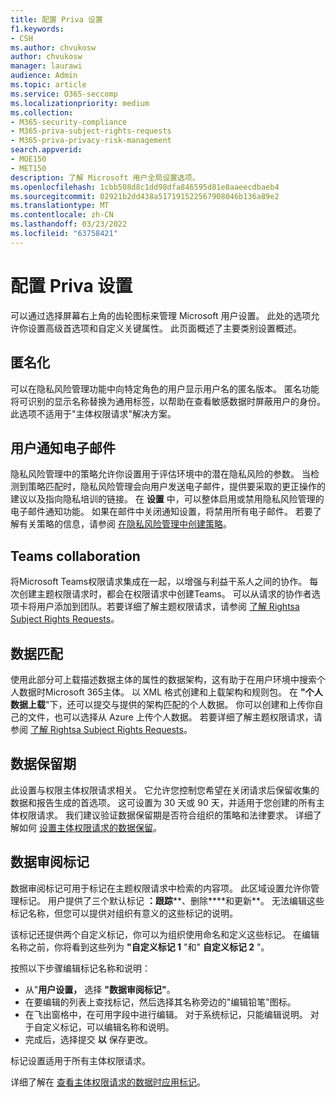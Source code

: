 ```yaml
---
title: 配置 Priva 设置
f1.keywords:
- CSH
ms.author: chvukosw
author: chvukosw
manager: laurawi
audience: Admin
ms.topic: article
ms.service: O365-seccomp
ms.localizationpriority: medium
ms.collection:
- M365-security-compliance
- M365-priva-subject-rights-requests
- M365-priva-privacy-risk-management
search.appverid:
- MOE150
- MET150
description: 了解 Microsoft 用户全局设置选项。
ms.openlocfilehash: 1cbb508d8c1dd98dfa846595d81e8aaeecdbaeb4
ms.sourcegitcommit: 02921b2dd438a517191522567908046b136a89e2
ms.translationtype: MT
ms.contentlocale: zh-CN
ms.lasthandoff: 03/23/2022
ms.locfileid: "63758421"
---
```

# <a name="configure-priva-settings"></a>配置 Priva 设置

可以通过选择屏幕右上角的齿轮图标来管理 Microsoft 用户设置。 此处的选项允许你设置高级首选项和自定义关键属性。 此页面概述了主要类别设置概述。

## <a name="anonymization"></a>匿名化

可以在隐私风险管理功能中向特定角色的用户显示用户名的匿名版本。 匿名功能将可识别的显示名称替换为通用标签，以帮助在查看敏感数据时屏蔽用户的身份。 此选项不适用于"主体权限请求"解决方案。

## <a name="user-notification-emails"></a>用户通知电子邮件  

隐私风险管理中的策略允许你设置用于评估环境中的潜在隐私风险的参数。 当检测到策略匹配时，隐私风险管理会向用户发送电子邮件，提供要采取的更正操作的建议以及指向隐私培训的链接。 在 **设置** 中，可以整体启用或禁用隐私风险管理的电子邮件通知功能。 如果在邮件中关闭通知设置，将禁用所有电子邮件。 若要了解有关策略的信息，请参阅 [在隐私风险管理中创建策略](risk-management-policies.md)。

## <a name="teams-collaboration"></a>Teams collaboration  

将Microsoft Teams权限请求集成在一起，以增强与利益干系人之间的协作。 每次创建主题权限请求时，都会在权限请求中创建Teams。 可以从请求的协作者选项卡将用户添加到团队。若要详细了解主题权限请求，请参阅 [了解 Rightsa Subject Rights Requests](subject-rights-requests.md)。

## <a name="data-matching"></a>数据匹配  

使用此部分可上载描述数据主体的属性的数据架构，这有助于在用户环境中搜索个人数据时Microsoft 365主体。 以 XML 格式创建和上载架构和规则包。 在 **"个人数据上载**"下，还可以提交与提供的架构匹配的个人数据。 你可以创建和上传你自己的文件，也可以选择从 Azure 上传个人数据。 若要详细了解主题权限请求，请参阅 [了解 Rightsa Subject Rights Requests](subject-rights-requests.md)。

## <a name="data-retention-periods"></a>数据保留期

此设置与权限主体权限请求相关。 它允许您控制您希望在关闭请求后保留收集的数据和报告生成的首选项。 这可设置为 30 天或 90 天，并适用于您创建的所有主体权限请求。 我们建议验证数据保留期是否符合组织的策略和法律要求。 详细了解如何 [设置主体权限请求的数据保留](subject-rights-requests-reports.md#manage-data-retention)。

## <a name="data-review-tags"></a>数据审阅标记

数据审阅标记可用于标记在主题权限请求中检索的内容项。 此区域设置允许你管理标记。 用户提供了三个默认标记 **：跟踪****、删除****和更新**。 无法编辑这些标记名称，但您可以提供对组织有意义的这些标记的说明。

该标记还提供两个自定义标记，你可以为组织使用命名和定义这些标记。 在编辑名称之前，你将看到这些列为 **"自定义标记 1** "和" **自定义标记 2** "。

按照以下步骤编辑标记名称和说明：

- 从"**用户设置，** 选择 **"数据审阅标记"**。
- 在要编辑的列表上查找标记，然后选择其名称旁边的"编辑铅笔"图标。
- 在飞出窗格中，在可用字段中进行编辑。 对于系统标记，只能编辑说明。 对于自定义标记，可以编辑名称和说明。
- 完成后，选择提交 **以** 保存更改。

标记设置适用于所有主体权限请求。

详细了解在 [查看主体权限请求的数据时应用标记](subject-rights-requests-data-review.md#apply-tags)。